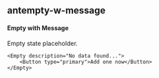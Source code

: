 ## antempty-w-message
#### Empty with Message
Empty state placeholder.
```
<Empty description="No data found...">
    <Button type="primary">Add one now</Button>
</Empty>
```